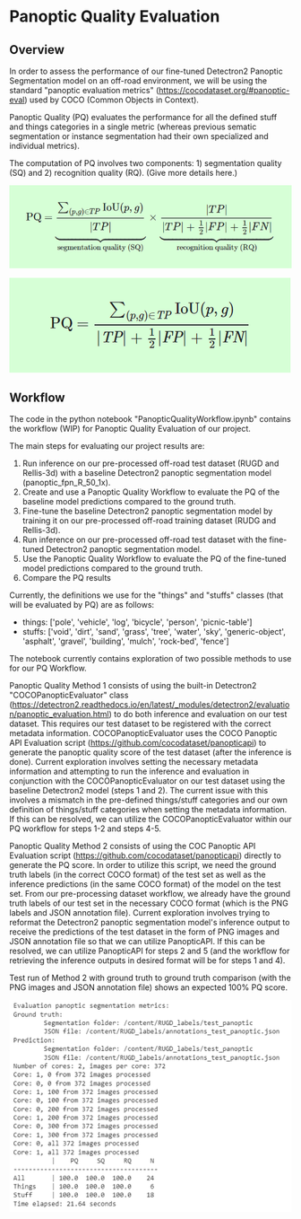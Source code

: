 # Panoptic Quality Evaluation

## Overview

In order to assess the performance of our fine-tuned Detectron2 Panoptic Segmentation model on an off-road environment, we will be using the standard "panoptic evaluation metrics" (https://cocodataset.org/#panoptic-eval) used by COCO (Common Objects in Context).

Panoptic Quality (PQ) evaluates the performance for all the defined stuff and things categories in a single metric (whereas previous sematic segmentation or instance segmentation had their own specialized and individual metrics). 

The computation of PQ involves two components: 1) segmentation quality (SQ) and 2) recognition quality (RQ). (Give more details here.)

![PQ1](images/PQ1.png)

![PQ2](images/PQ2.png)

## Workflow
The code in the python notebook "PanopticQualityWorkflow.ipynb" contains the workflow (WIP) for Panoptic Quality Evaluation of our project. 

The main steps for evaluating our project results are:
1. Run inference on our pre-processed off-road test dataset (RUGD and Rellis-3d) with a baseline Detectron2 panoptic segmentation model (panoptic_fpn_R_50_1x).
2. Create and use a Panoptic Quality Workflow to evaluate the PQ of the baseline model predictions compared to the ground truth.
3. Fine-tune the baseline Detectron2 panoptic segmentation model by training it on our pre-processed off-road training dataset (RUDG and Rellis-3d).
4. Run inference on our pre-processed off-road test dataset with the fine-tuned Detectron2 panoptic segmentation model.
5. Use the Panoptic Quality Workflow to evaluate the PQ of the fine-tuned model predictions compared to the ground truth.
6. Compare the PQ results

Currently, the definitions we use for the "things" and "stuffs" classes (that will be evaluated by PQ) are as follows:
- things: ['pole', 'vehicle', 'log', 'bicycle', 'person', 'picnic-table']
- stuffs: ['void', 'dirt', 'sand', 'grass', 'tree', 'water', 'sky', 'generic-object', 'asphalt', 'gravel', 'building', 'mulch', 'rock-bed', 'fence']

The notebook currently contains exploration of two possible methods to use for our PQ Workflow. 

Panoptic Quality Method 1 consists of using the built-in Detectron2 "COCOPanopticEvaluator" class (https://detectron2.readthedocs.io/en/latest/_modules/detectron2/evaluation/panoptic_evaluation.html) to do both inference and evaluation on our test dataset. This requires our test dataset to be registered with the correct metadata information. COCOPanopticEvaluator uses the COCO Panoptic API Evaluation script (https://github.com/cocodataset/panopticapi) to generate the panoptic quality score of the test dataset (after the inference is done). Current exploration involves setting the necessary metadata information and attempting to run the inference and evaluation in conjunction with the COCOPanopticEvaluator on our test dataset using the baseline Detectron2 model (steps 1 and 2). The current issue with this involves a mismatch in the pre-defined things/stuff categories and our own definition of things/stuff categories when setting the metadata information. If this can be resolved, we can utilize the COCOPanopticEvaluator within our PQ workflow for steps 1-2 and steps 4-5.

Panoptic Quality Method 2 consists of using the COC Panoptic API Evaluation script (https://github.com/cocodataset/panopticapi) directly to generate the PQ score. In order to utilize this script, we need the ground truth labels (in the correct COCO format) of the test set as well as the inference predictions (in the same COCO format) of the model on the test set. From our pre-processing dataset workflow, we already have the ground truth labels of our test set in the necessary COCO format (which is the PNG labels and JSON annotation file). Current exploration involves trying to reformat the Detectron2 panoptic segmentation model's inference output to receive the predictions of the test dataset in the form of PNG images and JSON annotation file so that we can utilize PanopticAPI. If this can be resolved, we can utilize PanopticAPI for steps 2 and 5 (and the workflow for retrieving the inference outputs in desired format will be for steps 1 and 4).

Test run of Method 2 with ground truth to ground truth comparison (with the PNG images and JSON annotation file) shows an expected 100% PQ score.

![sample_PQapi_output](images/sample_PQapi_output.png)






